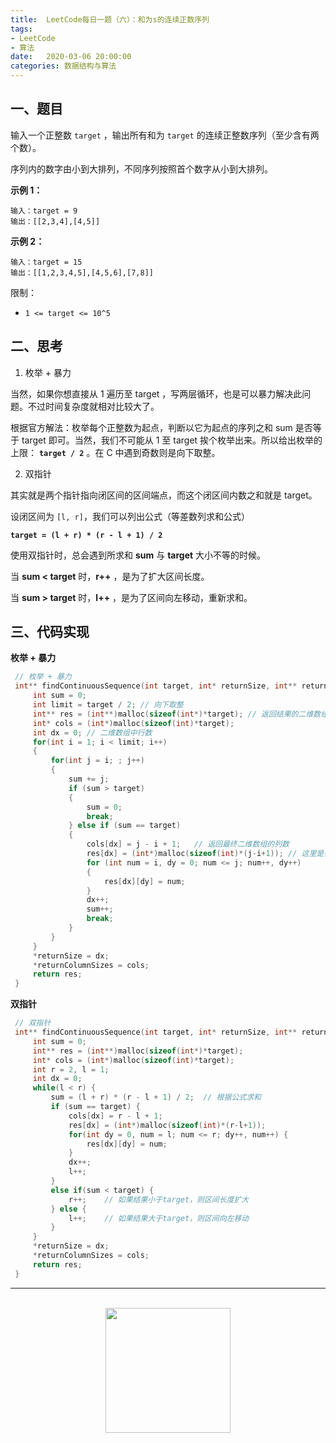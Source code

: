 ```yaml
---
title:  LeetCode每日一题（六）：和为s的连续正数序列
tags:
- LeetCode
- 算法
date:   2020-03-06 20:00:00
categories: 数据结构与算法
---
```


## 一、题目

输入一个正整数 `target` ，输出所有和为 `target` 的连续正整数序列（至少含有两个数）。

序列内的数字由小到大排列，不同序列按照首个数字从小到大排列。

**示例 1：**

```
输入：target = 9
输出：[[2,3,4],[4,5]]
```

**示例 2：**

```
输入：target = 15
输出：[[1,2,3,4,5],[4,5,6],[7,8]]
```

限制：

* `1 <= target <= 10^5`

## 二、思考

1. 枚举 + 暴力

当然，如果你想直接从 1 遍历至 target ，写两层循环，也是可以暴力解决此问题。不过时间复杂度就相对比较大了。

根据官方解法：枚举每个正整数为起点，判断以它为起点的序列之和 sum 是否等于 target 即可。当然，我们不可能从 1 至 target 挨个枚举出来。所以给出枚举的上限： **`target / 2`** 。在 C 中遇到奇数则是向下取整。

2. 双指针

其实就是两个指针指向闭区间的区间端点，而这个闭区间内数之和就是 target。

设闭区间为 `[l, r]`，我们可以列出公式（等差数列求和公式）

**`target = (l + r) * (r - l + 1) / 2`**

使用双指针时，总会遇到所求和 **sum** 与 **target** 大小不等的时候。

当 **sum < target** 时，**r++** ，是为了扩大区间长度。

当 **sum > target** 时，**l++** ，是为了区间向左移动，重新求和。 


## 三、代码实现

**枚举 + 暴力**

```c
 // 枚举 + 暴力 
 int** findContinuousSequence(int target, int* returnSize, int** returnColumnSizes){ 
     int sum = 0; 
     int limit = target / 2; // 向下取整 
     int** res = (int**)malloc(sizeof(int*)*target); // 返回结果的二维数组 
     int* cols = (int*)malloc(sizeof(int)*target); 
     int dx = 0; // 二维数组中行数 
     for(int i = 1; i < limit; i++)  
     { 
         for(int j = i; ; j++)  
         { 
             sum += j; 
             if (sum > target) 
             { 
                 sum = 0; 
                 break; 
             } else if (sum == target) 
             { 
                 cols[dx] = j - i + 1;   // 返回最终二维数组的列数 
                 res[dx] = (int*)malloc(sizeof(int)*(j-i+1)); // 这里是在创建二维数组空间 
                 for (int num = i, dy = 0; num <= j; num++, dy++) 
                 { 
                     res[dx][dy] = num;  
                 } 
                 dx++; 
                 sum++; 
                 break; 
             } 
         } 
     } 
     *returnSize = dx; 
     *returnColumnSizes = cols; 
     return res; 
 } 
```

**双指针**

```c
 // 双指针 
 int** findContinuousSequence(int target, int* returnSize, int** returnColumnSizes){ 
     int sum = 0; 
     int** res = (int**)malloc(sizeof(int*)*target); 
     int* cols = (int*)malloc(sizeof(int)*target); 
     int r = 2, l = 1; 
     int dx = 0; 
     while(l < r) { 
         sum = (l + r) * (r - l + 1) / 2;  // 根据公式求和 
         if (sum == target) { 
             cols[dx] = r - l + 1; 
             res[dx] = (int*)malloc(sizeof(int)*(r-l+1)); 
             for(int dy = 0, num = l; num <= r; dy++, num++) { 
                 res[dx][dy] = num; 
             } 
             dx++; 
             l++; 
         } 
         else if(sum < target) { 
             r++;    // 如果结果小于target，则区间长度扩大 
         } else { 
             l++;    // 如果结果大于target，则区间向左移动 
         } 
     } 
     *returnSize = dx; 
     *returnColumnSizes = cols; 
     return res; 
 } 
```

<div align="center">
    <hr style="height:1px;"/>
    <br>
    <img width="200px" src="https://runcoderhang.github.io/thumbnails/wxgzh-hang.png"></img>
</div>